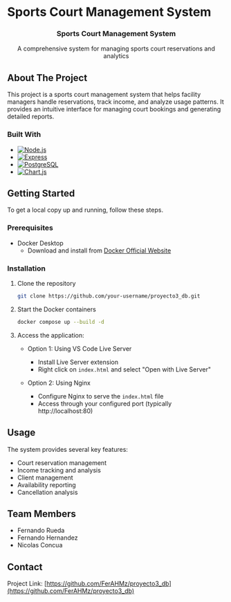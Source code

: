 # Sports Court Management System

<div align="center">
  <a href="https://github.com/your-username/proyecto3_db">
  </a>

  <h3 align="center">Sports Court Management System</h3>

  <p align="center">
    A comprehensive system for managing sports court reservations and analytics
  </p>
</div>

## About The Project

This project is a sports court management system that helps facility managers handle reservations, track income, and analyze usage patterns. It provides an intuitive interface for managing court bookings and generating detailed reports.

### Built With

* [![Node.js][Node.js]][Node-url]
* [![Express][Express.js]][Express-url]
* [![PostgreSQL][PostgreSQL]][PostgreSQL-url]
* [![Chart.js][Chart.js]][Chart-url]

## Getting Started

To get a local copy up and running, follow these steps.

### Prerequisites

* Docker Desktop
  - Download and install from [Docker Official Website](https://www.docker.com/products/docker-desktop/)

### Installation

1. Clone the repository
   ```sh
   git clone https://github.com/your-username/proyecto3_db.git
   ```
2. Start the Docker containers
   ```sh
   docker compose up --build -d
   ```
3. Access the application:
   - Option 1: Using VS Code Live Server
     - Install Live Server extension
     - Right click on `index.html` and select "Open with Live Server"
   
   - Option 2: Using Nginx
     - Configure Nginx to serve the `index.html` file
     - Access through your configured port (typically http://localhost:80)

## Usage

The system provides several key features:
- Court reservation management
- Income tracking and analysis
- Client management
- Availability reporting
- Cancellation analysis

## Team Members

* Fernando Rueda
* Fernando Hernandez
* Nicolas Concua

## Contact

Project Link: [https://github.com/FerAHMz/proyecto3_db](https://github.com/FerAHMz/proyecto3_db)

[Node.js]: https://img.shields.io/badge/Node.js-43853D?style=for-the-badge&logo=node.js&logoColor=white
[Node-url]: https://nodejs.org/
[Express.js]: https://img.shields.io/badge/Express.js-404D59?style=for-the-badge
[Express-url]: https://expressjs.com/
[PostgreSQL]: https://img.shields.io/badge/PostgreSQL-316192?style=for-the-badge&logo=postgresql&logoColor=white
[PostgreSQL-url]: https://www.postgresql.org/
[Chart.js]: https://img.shields.io/badge/Chart.js-FF6384?style=for-the-badge&logo=chart.js&logoColor=white
[Chart-url]: https://www.chartjs.org/
```
